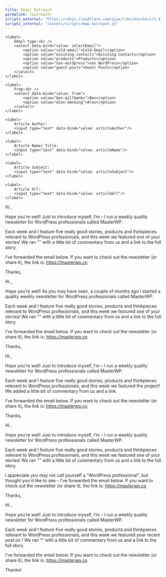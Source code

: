 ```yaml
---
title: Email Outreach
permalink: /outreach/
scripts_external: "https://cdnjs.cloudflare.com/ajax/libs/knockout/3.4.2/knockout-min.js"
scripts_internal: "/assets/scripts/mwp-outreach.js"
---
```


<form>

	<label>
		Email type:<br />
		<select data-bind="value: selectEmail">
			<option value="cold-email">Cold-Email</option>
			<option value="existing-contacts">Existing Contacts</option>
			<option value="products">Products</option>
			<option value="non-wordpress">non WordPress</option>
			<option value="guest-posts">Guest Posts</option>
		</select>
	</label>

	<label>
		From:<br />
		<select data-bind="value: from">
			<option value="ben-gillbanks">Ben</option>
			<option value="alex-denning">Alex</option>
		</select>
	</label>

	<label>
		Article Author:
		<input type="text" data-bind="value: articleAuthor"/>
	</label>

	<label>
		Article Name/ Title:
		<input type="text" data-bind="value: articleName"/>
	</label>

	<label>
		Article Subject:
		<input type="text" data-bind="value: articleSubject"/>
	</label>

	<label>
		Article Url:
		<input type="text" data-bind="value: articleUrl"/>
	</label>

</form>

<!-- Template for cold-email people -->
<div class="email-content" markdown="1" data-bind="visible: selectEmail() == 'cold-email'">

Hi <span data-bind="text: articleAuthor"></span>,

Hope you’re well! Just to introduce myself, I’m <span data-bind="text: fromLongName"></span>  – I run a weekly quality newsletter for WordPress professionals called MasterWP.

Each week <span data-bind="text: partnerLongName"></span> and I feature five really good stories, products and thinkpieces relevant to WordPress professionals, and this week we featured one of your stories! We ran "<span data-bind="text: articleName"></span>" with a little bit of commentary from us and a link to the full story.

I’ve forwarded the email below. If you want to check out the newsletter (or share it), the link is: https://masterwp.co

Thanks, <span data-bind="text: fromShortName"></span>

</div>


<!-- Template for existing contacts -->
<div class="email-content " markdown="1" data-bind="visible: selectEmail() == 'existing-contacts'">

Hi <span data-bind="text: articleAuthor"></span>,

Hope you’re well! As you may have seen, a couple of months ago I started a quality weekly newsletter for WordPress professionals called MasterWP.

Each week <span data-bind="text: partnerLongName"></span> and I  feature five really good stories, products and thinkpieces relevant to WordPress professionals, and this week we featured one of your stories! We ran "<span data-bind="text: articleName"></span>" with a little bit of commentary from us and a link to the full story.

I’ve forwarded the email below. If you want to check out the newsletter (or share it), the link is: https://masterwp.co

Thanks, <span data-bind="text: fromShortName"></span>

</div>

<!-- Template for products -->
<div class="email-content" markdown="1" data-bind="visible: selectEmail() == 'products'">

Hi <span data-bind="text: articleAuthor"></span>,

Hope you’re well! Just to introduce myself, I’m <span data-bind="text: fromLongName"></span>  – I run a weekly quality newsletter for WordPress professionals called MasterWP.

Each week <span data-bind="text: partnerLongName"></span> and I feature five really good stories, products and thinkpieces relevant to WordPress professionals, and this week we featured the <span data-bind="text: articleName"></span> project! We added a little bit of commentary from us and a link.

I’ve forwarded the email below. If you want to check out the newsletter (or share it), the link is: https://masterwp.co

Thanks, <span data-bind="text: fromShortName"></span>

</div>



<!-- Template for non WordPress people -->
<div class="email-content" markdown="1" data-bind="visible: selectEmail() == 'non-wordpress'">

Hi <span data-bind="text: articleAuthor"></span>,

Hope you’re well! Just to introduce myself, I’m <span data-bind="text: fromLongName"></span> – I run a weekly quality newsletter for WordPress professionals called MasterWP.

Each week <span data-bind="text: partnerLongName"></span> and I feature five really good stories, products and thinkpieces relevant to WordPress professionals, and this week we featured one of your stories! We ran "<span data-bind="text: articleName"></span>" with a little bit of commentary from us and a link to the full story.

I appreciate you may not call yourself a "WordPress professional", but thought you'd like to see – I’ve forwarded the email below. If you want to check out the newsletter (or share it), the link is: https://masterwp.co

Thanks, <span data-bind="text: fromShortName"></span>

</div>


<!-- Template for guest posts -->
<div class="email-content" markdown="1" data-bind="visible: selectEmail() == 'guest-posts'">

Hi <span data-bind="text: articleAuthor"></span>,

Hope you’re well! Just to introduce myself, I’m <span data-bind="text: fromLongName"></span> – I run a weekly quality newsletter for WordPress professionals called MasterWP.

Each week <span data-bind="text: partnerLongName"></span> and I feature five really good stories, products and thinkpieces relevant to WordPress professionals, and this week we featured your recent post on <span data-bind="text: articleSubject"></span> ! We ran "<span data-bind="text: articleName"></span>" with a little bit of commentary from us and a link to the full story.

I’ve forwarded the email below. If you want to check out the newsletter (or share it), the link is: https://masterwp.co

Thanks! <span data-bind="text: fromShortName"></span>

</div>
